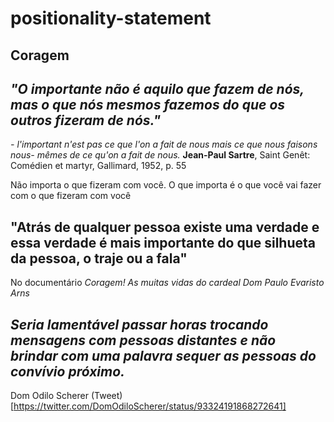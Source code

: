 # positionality-statement

## Coragem

## *"O importante não é aquilo que fazem de nós, mas o que nós mesmos fazemos do que os outros fizeram de nós."* 

*- l'important n'est pas ce que l'on a fait de nous mais ce que nous faisons nous- mêmes de ce qu'on a fait de nous.* **Jean-Paul Sartre**, Saint Genêt: Comédien et martyr, Gallimard, 1952, p. 55

Não importa o que fizeram com você. O que importa é o que você vai fazer com o que fizeram com você

## "Atrás de qualquer pessoa existe uma verdade e essa verdade é mais importante do que silhueta da pessoa, o traje ou a fala"

No documentário *Coragem! As muitas vidas do cardeal Dom Paulo Evaristo Arns*

## *Seria lamentável passar horas trocando mensagens com pessoas distantes e não brindar com uma palavra sequer as pessoas do convívio próximo.*

Dom Odilo Scherer (Tweet)[https://twitter.com/DomOdiloScherer/status/93324191868272641]

